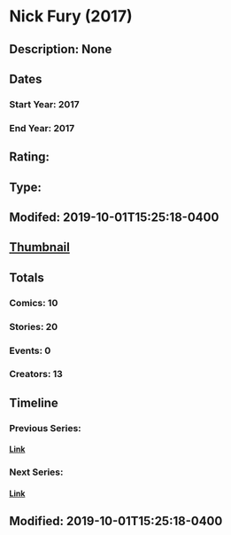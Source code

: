 # Nick Fury (2017)
## Description: None
## Dates
### Start Year: 2017
### End Year: 2017
## Rating: 
## Type: 
## Modifed: 2019-10-01T15:25:18-0400
## [Thumbnail](http://i.annihil.us/u/prod/marvel/i/mg/4/90/5a9595f7605e9.jpg)
## Totals
### Comics: 10
### Stories: 20
### Events: 0
### Creators: 13
## Timeline
### Previous Series: 
#### [Link]()
### Next Series: 
#### [Link]()
## Modified: 2019-10-01T15:25:18-0400